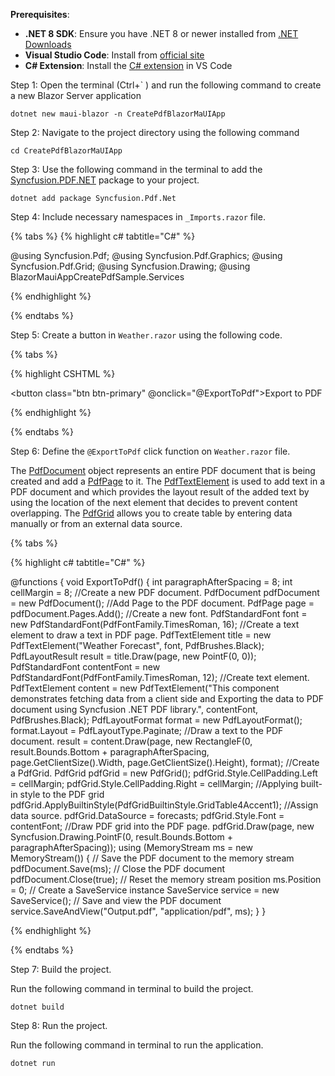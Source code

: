 **Prerequisites**:

* **.NET 8 SDK**: Ensure you have .NET 8 or newer installed from [.NET Downloads](https://dotnet.microsoft.com/en-us/download)
* **Visual Studio Code**: Install from [official site](https://code.visualstudio.com/download)
* **C# Extension**: Install the [C# extension](https://marketplace.visualstudio.com/items?itemName=ms-dotnettools.csharp) in VS Code

Step 1: Open the terminal (Ctrl+` ) and run the following command to create a new Blazor Server application

```
dotnet new maui-blazor -n CreatePdfBlazorMaUIApp
```

Step 2: Navigate to the project directory using the following command

```
cd CreatePdfBlazorMaUIApp
```
Step 3: Use the following command in the terminal to add the [Syncfusion.PDF.NET](https://www.nuget.org/packages/Syncfusion.pdf.Net) package to your project.

```
dotnet add package Syncfusion.Pdf.Net
```
Step 4: Include necessary namespaces in `_Imports.razor` file.

{% tabs %}
{% highlight c# tabtitle="C#" %}

   @using Syncfusion.Pdf;
   @using Syncfusion.Pdf.Graphics;
   @using Syncfusion.Pdf.Grid;
   @using Syncfusion.Drawing;
   @using BlazorMauiAppCreatePdfSample.Services

{% endhighlight %}

{% endtabs %}

Step 5: Create a button in ``Weather.razor`` using the following code.

{% tabs %}

{% highlight CSHTML %}

   <button class="btn btn-primary" @onclick="@ExportToPdf">Export to PDF</button>

{% endhighlight %}

{% endtabs %}

Step 6: Define the `@ExportToPdf` click function on `Weather.razor` file.

The [PdfDocument](https://help.syncfusion.com/cr/file-formats/Syncfusion.Pdf.PdfDocument.html) object represents an entire PDF document that is being created and add a [PdfPage](https://help.syncfusion.com/cr/file-formats/Syncfusion.Pdf.PdfPage.html) to it. The [PdfTextElement](https://help.syncfusion.com/cr/file-formats/Syncfusion.Pdf.Graphics.PdfTextElement.html) is used to add text in a PDF document and which provides the layout result of the added text by using the location of the next element that decides to prevent content overlapping. The [PdfGrid](https://help.syncfusion.com/cr/file-formats/Syncfusion.Pdf.Grid.PdfGrid.html) allows you to create table by entering data manually or from an external data source.

{% tabs %}

{% highlight c# tabtitle="C#" %}

   @functions {
       void ExportToPdf()
       {
           int paragraphAfterSpacing = 8;
           int cellMargin = 8;
           //Create a new PDF document.
           PdfDocument pdfDocument = new PdfDocument();
           //Add Page to the PDF document.
           PdfPage page = pdfDocument.Pages.Add();
           //Create a new font.
           PdfStandardFont font = new PdfStandardFont(PdfFontFamily.TimesRoman, 16);
           //Create a text element to draw a text in PDF page.
           PdfTextElement title = new PdfTextElement("Weather Forecast", font, PdfBrushes.Black);
           PdfLayoutResult result = title.Draw(page, new PointF(0, 0));
           PdfStandardFont contentFont = new PdfStandardFont(PdfFontFamily.TimesRoman, 12);
           //Create text element.
           PdfTextElement content = new PdfTextElement("This component demonstrates fetching data from a client side and Exporting the data to PDF document using Syncfusion .NET PDF library.", contentFont, PdfBrushes.Black);
           PdfLayoutFormat format = new PdfLayoutFormat();
           format.Layout = PdfLayoutType.Paginate;
           //Draw a text to the PDF document.
           result = content.Draw(page, new RectangleF(0, result.Bounds.Bottom + paragraphAfterSpacing, page.GetClientSize().Width, page.GetClientSize().Height), format);
           //Create a PdfGrid.
           PdfGrid pdfGrid = new PdfGrid();
           pdfGrid.Style.CellPadding.Left = cellMargin;
           pdfGrid.Style.CellPadding.Right = cellMargin;
           //Applying built-in style to the PDF grid
           pdfGrid.ApplyBuiltinStyle(PdfGridBuiltinStyle.GridTable4Accent1);
           //Assign data source.
           pdfGrid.DataSource = forecasts;
           pdfGrid.Style.Font = contentFont;
           //Draw PDF grid into the PDF page.
           pdfGrid.Draw(page, new Syncfusion.Drawing.PointF(0, result.Bounds.Bottom + paragraphAfterSpacing));
           using (MemoryStream ms = new MemoryStream())
           {
               // Save the PDF document to the memory stream
               pdfDocument.Save(ms);
               // Close the PDF document
               pdfDocument.Close(true);
               // Reset the memory stream position
               ms.Position = 0;
               // Create a SaveService instance
               SaveService service = new SaveService();
               // Save and view the PDF document
               service.SaveAndView("Output.pdf", "application/pdf", ms);
           }
       }

{% endhighlight %}

{% endtabs %}

Step 7: Build the project.

Run the following command in terminal to build the project.

```
dotnet build
```

Step 8: Run the project.

Run the following command in terminal to run the application.

```
dotnet run
```